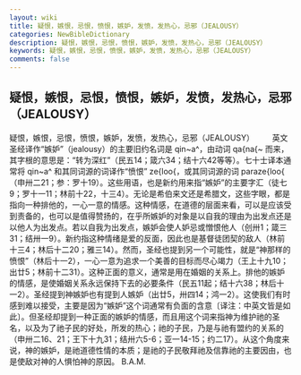 ```yaml
---
layout: wiki
title: 疑恨，嫉恨，忌恨，愤恨，嫉妒，发愤，发热心，忌邪（JEALOUSY）
categories: NewBibleDictionary
description: 疑恨，嫉恨，忌恨，愤恨，嫉妒，发愤，发热心，忌邪（JEALOUSY）
keywords: 疑恨，嫉恨，忌恨，愤恨，嫉妒，发愤，发热心，忌邪（JEALOUSY）
comments: false
---
```


## 疑恨，嫉恨，忌恨，愤恨，嫉妒，发愤，发热心，忌邪（JEALOUSY）



疑恨，嫉恨，忌恨，愤恨，嫉妒，发愤，发热心，忌邪（JEALOUSY）
　　英文圣经译作“嫉妒”（jealousy）的主要旧约名词是 qin~a^，由动词 qa{na{~ 而来，其字根的意思是：“转为深红”（民五14；箴六34；结十六42等等）。七十士译本通常将 qin~a^ 和其同词源的词译作“愤恨” ze{loo{，或其同词源的词 paraze{loo{ （申卅二21；参：罗十19）。这些用语，也是新约用来指“嫉妒”的主要字汇（徒七9；罗十一11；林前十22，十三4）。无论是希伯来文还是希腊文，这些字眼，都是指向一种排他的，一心一意的情感。这种情感，在道德的层面来看，可以是应该受到责备的，也可以是值得赞扬的，在乎所嫉妒的对象是以自我的理由为出发点还是以他人为出发点。若以自我为出发点，嫉妒会使人妒忌或憎恨他人（创卅1；箴三31；结卅一9）。新约指这种情绪是爱的反面，因此也是基督徒团契的敌人（林前十三4；林后十二20；雅三14）。然而，圣经也提到另一个可能性，就是“神那样的愤恨”（林后十一2），一心一意为追求一个美善的目标而尽心竭力（王上十九10；出廿5；林前十二31）。这种正面的意义，通常是用在婚姻的关系上。排他的嫉妒的情感，是使婚姻关系永远保持下去的必要条件（民五11起；结十六38；林后十一2）。圣经提到神嫉妒也有提到人嫉妒（出廿5，卅四14；鸿一2）。这使我们有时感到难以接受，主要是因为“嫉妒”这个词通常有负面的含意〔译注：中英文皆是如此〕。但圣经却提到一种正面的嫉妒的情感，而且用这个词来指神为维护祂的圣名，以及为了祂子民的好处，所发的热心；祂的子民，乃是与祂有盟约的关系的（申卅二16、21；王下十九31；结卅六5-6；亚一14-15；约二17）。从这个角度来说，神的嫉妒，是祂道德性情的本质；是祂的子民敬拜祂及信靠祂的主要因由，也是使敌对神的人惧怕神的原因。
B.A.M.




